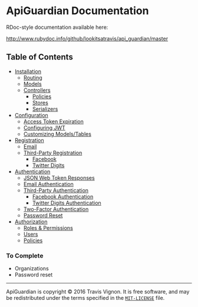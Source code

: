 # ApiGuardian Documentation

RDoc-style documentation available here:

http://www.rubydoc.info/github/lookitsatravis/api_guardian/master

## Table of Contents

* [Installation](installation/readme.md)
  * [Routing](installation/readme.md#routing)
  * [Models](installation/readme.md#models)
  * [Controllers](installation/readme.md#controllers--such)
    * [Policies](installation/readme.md#policies)
    * [Stores](installation/readme.md#stores)
    * [Serializers](installation/readme.md#serializers)
* [Configuration](configuration/readme.md)
  * [Access Token Expiration](configuration/readme.md#access-token-expiration)
  * [Configuring JWT](configuration/readme.md#configuring-jwt)
  * [Customizing Models/Tables](configuration/readme.md#customizing-modelstables)
* [Registration](registration/readme.md)
  * [Email](registration/readme.md#email)
  * [Third-Party Registration](registration/readme.md#third-party-registration)
    * [Facebook](registration/readme.md#facebook)
    * [Twitter Digits](registration/readme.md#twitter-digits)
* [Authentication](authentication/readme.md)
  * [JSON Web Token Responses](authentication/readme.md#jwt-responses)
  * [Email Authentication](authentication/readme.md#email-authentication)
  * [Third-Party Authentication](authentication/readme#third-party-authentication)
    * [Facebook Authentication](authentication/readme.md#facebook-authentication)
    * [Twitter Digits Authentication](authentication/readme.md#twitter-digits-authentication)
  * [Two-Factor Authentication](authentication/readme.md#two-factor-authentication)
  * [Password Reset](authentication/readme.md#password-reset)
* [Authorization](authorization/readme.md)
  * [Roles & Permissions](authorization/readme.md#roles--permissions)
  * [Users](authorization/readme.md#users)
  * [Policies](authorization/readme.md#policies)

### To Complete

* Organizations
* Password reset

---

ApiGuardian is copyright © 2016 Travis Vignon. It is free software, and may be
redistributed under the terms specified in the [`MIT-LICENSE`](https://github.com/lookitsatravis/api_guardian/blob/master/MIT-LICENSE) file.
